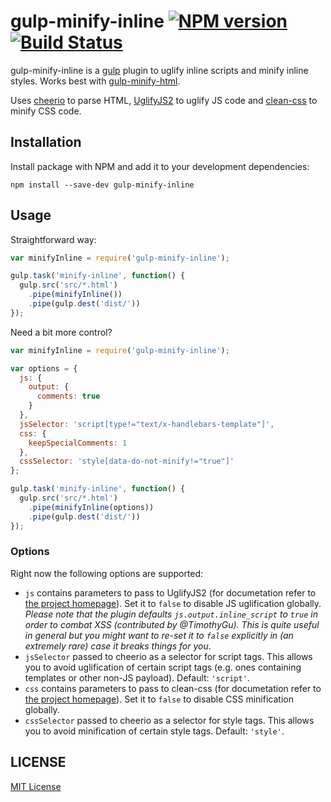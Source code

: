 # gulp-minify-inline [![NPM version](https://badge.fury.io/js/gulp-minify-inline.svg)](http://badge.fury.io/js/gulp-minify-inline) [![Build Status](https://travis-ci.org/shkuznetsov/gulp-minify-inline.svg?branch=master)](https://travis-ci.org/shkuznetsov/gulp-minify-inline)

gulp-minify-inline is a [gulp](https://github.com/wearefractal/gulp) plugin to uglify inline scripts and minify inline styles. Works best with [gulp-minify-html](https://www.npmjs.org/package/gulp-minify-html).

Uses [cheerio](https://github.com/cheeriojs/cheerio) to parse HTML, [UglifyJS2](https://github.com/mishoo/UglifyJS2) to uglify JS code and [clean-css](https://github.com/jakubpawlowicz/clean-css) to minify CSS code.

## Installation

Install package with NPM and add it to your development dependencies:

`npm install --save-dev gulp-minify-inline`

## Usage

Straightforward way:

```javascript
var minifyInline = require('gulp-minify-inline');

gulp.task('minify-inline', function() {
  gulp.src('src/*.html')
    .pipe(minifyInline())
    .pipe(gulp.dest('dist/'))
});
```

Need a bit more control?

```javascript
var minifyInline = require('gulp-minify-inline');

var options = {
  js: {
    output: {
      comments: true
    }
  },
  jsSelector: 'script[type!="text/x-handlebars-template"]',
  css: {
    keepSpecialComments: 1
  },
  cssSelector: 'style[data-do-not-minify!="true"]'
};

gulp.task('minify-inline', function() {
  gulp.src('src/*.html')
    .pipe(minifyInline(options))
    .pipe(gulp.dest('dist/'))
});
```

### Options

Right now the following options are supported:

* `js` contains parameters to pass to UglifyJS2 (for documetation refer to [the project homepage](https://github.com/mishoo/UglifyJS2)). Set it to `false` to disable JS uglification globally. *Please note that the plugin defaults `js.output.inline_script` to `true` in order to combat XSS (contributed by @TimothyGu). This is quite useful in general but you might want to re-set it to `false` explicitly in (an extremely rare) case it breaks things for you*.
* `jsSelector` passed to cheerio as a selector for script tags. This allows you to avoid uglification of certain script tags (e.g. ones containing templates or other non-JS payload). Default: `'script'`.
* `css` contains parameters to pass to clean-css (for documetation refer to [the project homepage](https://github.com/jakubpawlowicz/clean-css)). Set it to `false` to disable CSS minification globally.
* `cssSelector` passed to cheerio as a selector for style tags. This allows you to avoid minification of certain style tags. Default: `'style'`.

## LICENSE

[MIT License](http://en.wikipedia.org/wiki/MIT_License)
